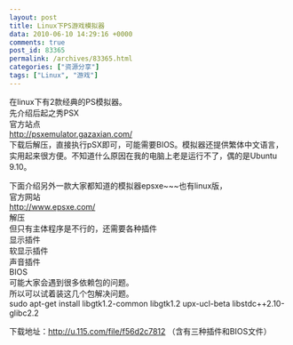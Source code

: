 ```yaml
---
layout: post
title: Linux下PS游戏模拟器
data: 2010-06-10 14:29:16 +0000
comments: true
post_id: 83365
permalink: /archives/83365.html
categories: ["资源分享"]
tags: ["Linux", "游戏"]
---
```


在linux下有2款经典的PS模拟器。  
先介绍后起之秀PSX  
官方站点  
http://psxemulator.gazaxian.com/  
下载后解压，直接执行pSX即可，可能需要BIOS。模拟器还提供繁体中文语言，实用起来很方便。不知道什么原因在我的电脑上老是运行不了，偶的是Ubuntu 9.10。  

下面介绍另外一款大家都知道的模拟器epsxe~~~也有linux版，  
官方网站  
http://www.epsxe.com/  
解压  
但只有主体程序是不行的，还需要各种插件  
显示插件  
软显示插件  
声音插件  
BIOS  
可能大家会遇到很多依赖包的问题。  
所以可以试着装这几个包解决问题。  
sudo apt-get install libgtk1.2-common libgtk1.2 upx-ucl-beta libstdc++2.10-glibc2.2

下载地址：http://u.115.com/file/f56d2c7812 （含有三种插件和BIOS文件）
